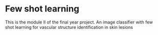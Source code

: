 # Few shot learning

This is the module II of the final year project. An image classifier with few shot learning for vascular structure identification in skin lesions
